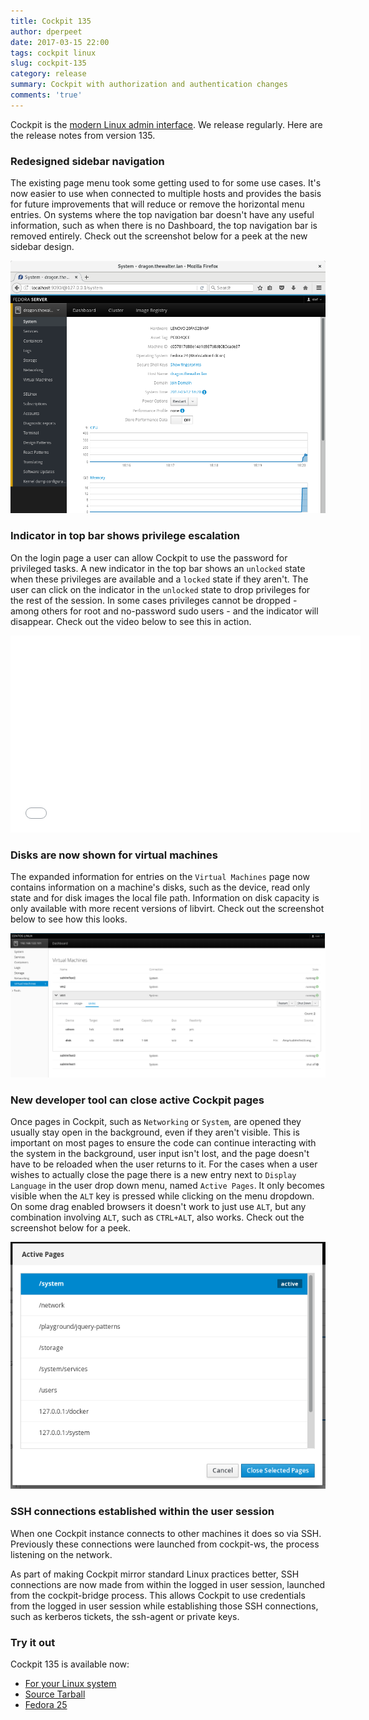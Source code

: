 ```yaml
---
title: Cockpit 135
author: dperpeet
date: 2017-03-15 22:00
tags: cockpit linux
slug: cockpit-135
category: release
summary: Cockpit with authorization and authentication changes
comments: 'true'
---
```


Cockpit is the [modern Linux admin interface](http://cockpit-project.org/). We release regularly.
Here are the release notes from version 135.

### Redesigned sidebar navigation

The existing page menu took some getting used to for some use cases. It's now easier to use when connected to multiple
hosts and provides the basis for future improvements that will reduce or remove the horizontal menu entries. On systems
where the top navigation bar doesn't have any useful information, such as when there is no Dashboard, the top
navigation bar is removed entirely. Check out the screenshot below for a peek at the new sidebar design.

![Sidebar navigation](/images/cockpit-page-menu.png)

### Indicator in top bar shows privilege escalation

On the login page a user can allow Cockpit to use the password for privileged tasks. A new indicator in the top bar
shows an ```unlocked``` state when these privileges are available and a ```locked``` state if they aren't. The user
can click on the indicator in the ```unlocked``` state to drop privileges for the rest of the session. In some cases
privileges cannot be dropped - among others for root and no-password sudo users - and the indicator will disappear.
Check out the video below to see this in action.

<iframe width="560" height="315" src="//youtube.com/embed/3eZSYW89zMI?ecver=1" frameborder="0" allowfullscreen></iframe>

### Disks are now shown for virtual machines

The expanded information for entries on the ```Virtual Machines``` page now contains information on a machine's disks,
such as the device, read only state and for disk images the local file path. Information on disk capacity is only
available with more recent versions of libvirt. Check out the screenshot below to see how this looks.

![Virtual machine disks](/images/cockpit-vm-disks.png)

### New developer tool can close active Cockpit pages

Once pages in Cockpit, such as ```Networking``` or ```System```, are opened they usually stay open in the background,
even if they aren't visible. This is important on most pages to ensure the code can continue interacting with the
system in the background, user input isn't lost, and the page doesn't have to be reloaded when the user returns to it.
For the cases when a user wishes to actually close the page there is a new entry next to ```Display Language``` in
the user drop down menu, named ```Active Pages```. It only becomes visible when the ```ALT``` key is pressed while
clicking on the menu dropdown. On some drag enabled browsers it doesn't work to just use ```ALT```, but any combination
involving ```ALT```, such as ```CTRL+ALT```, also works. Check out the screenshot below for a peek.

![Active Pages](/images/cockpit-active-pages.png)

### SSH connections established within the user session

When one Cockpit instance connects to other machines it does so via SSH. Previously
these connections were launched from cockpit-ws, the process listening on the network.

As part of making Cockpit mirror standard Linux practices better, SSH connections are
now made from within the logged in user session, launched from the cockpit-bridge
process. This allows Cockpit to use credentials from the logged in user session while
establishing those SSH connections, such as kerberos tickets, the ssh-agent or private keys.

### Try it out

Cockpit 135 is available now:

 * [For your Linux system](http://cockpit-project.org/running.html)
 * [Source Tarball](https://github.com/cockpit-project/cockpit/releases/tag/135)
 * [Fedora 25](https://bodhi.fedoraproject.org/updates/cockpit-135-1.fc25)
